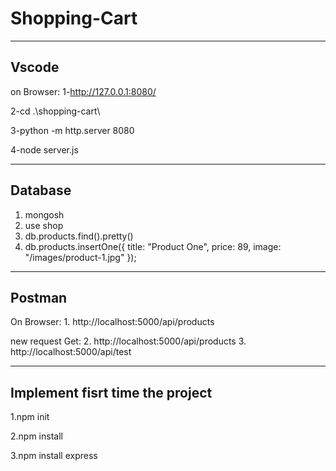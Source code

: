 # Shopping-Cart
------------------------------------------
Vscode
--------------------------------------------
on Browser:
1-http://127.0.0.1:8080/

2-cd .\shopping-cart\

3-python -m http.server 8080

4-node server.js

------------------------------------------

Database 
--------------------------------------------

1.  mongosh
2.  use shop
3.  db.products.find().pretty()
4.  db.products.insertOne({
    title: "Product One",
    price: 89,
    image: "/images/product-1.jpg"
});

------------------------------------------

Postman
--------------------------------------------
On Browser:
1.
http://localhost:5000/api/products

new request 
Get:
2.
http://localhost:5000/api/products
3.
http://localhost:5000/api/test

--------------------------------------------
Implement fisrt time the project
--------------------------------------------


1.npm init

2.npm install <package-name>

3.npm install express
